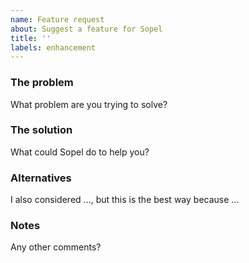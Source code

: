 ```yaml
---
name: Feature request
about: Suggest a feature for Sopel
title: ''
labels: enhancement
---
```


### The problem
What problem are you trying to solve?

### The solution
What could Sopel do to help you?

### Alternatives
I also considered ..., but this is the best way because ...

### Notes
Any other comments?
